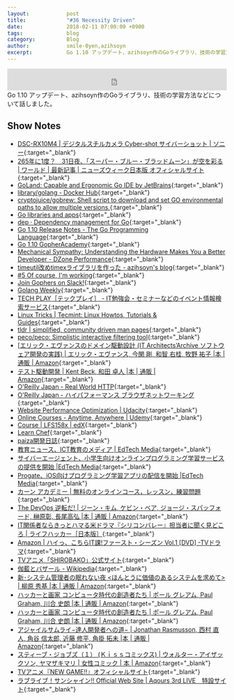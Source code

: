 ```yaml
---
layout:            post
title:             "#36 Necessity Driven"
date:              2018-02-11 07:00:00 +0900
tags:              blog
category:          Blog
author:            smile-0yen,azihsoyn
excerpt:           Go 1.10 アップデート、azihsoyn作のGoライブラリ、技術の学習方法などについて話しました。
---
```

<iframe width="100%" height="50" scrolling="no" frameborder="no" src="https://w.soundcloud.com/player/?url=https%3A//api.soundcloud.com/tracks/397532007&amp;auto_play=false&amp;hide_related=false&amp;show_user=true&amp;show_reposts=false&amp;visual=false&amp;show_artwork=false&amp;default_height=75"></iframe>
Go 1.10 アップデート、azihsoyn作のGoライブラリ、技術の学習方法などについて話しました。

## Show Notes
- [DSC\-RX10M4 \| デジタルスチルカメラ Cyber\-shot サイバーショット \| ソニー](http://www.sony.jp/products/picture/middle/DSC-RX10M4.jpg){:target="_blank"}
- [265年に1度？　31日夜、「スーパー・ブルー・ブラッドムーン」が空を彩る \| ワールド \| 最新記事 \| ニューズウィーク日本版 オフィシャルサイト](https://www.newsweekjapan.jp/stories/world/2018/01/265131.php){:target="_blank"}
- [GoLand: Capable and Ergonomic Go IDE by JetBrains](https://www.jetbrains.com/go/){:target="_blank"}
- [library/golang \- Docker Hub](https://hub.docker.com/_/golang/){:target="_blank"}
- [cryptojuice/gobrew: Shell script to download and set GO environmental paths to allow multiple versions\.](https://github.com/cryptojuice/gobrew){:target="_blank"}
- [Go libraries and apps](https://golanglibs.com/){:target="_blank"}
- [dep · Dependency management for Go](https://golang.github.io/dep/){:target="_blank"}
- [Go 1\.10 Release Notes \- The Go Programming Language](https://beta.golang.org/doc/go1.10){:target="_blank"}
- [Go 1\.10 GopherAcademy](https://blog.gopheracademy.com/advent-2017/go-1.10/){:target="_blank"}
- [Mechanical Sympathy: Understanding the Hardware Makes You a Better Developer \- DZone Performance](https://dzone.com/articles/mechanical-sympathy){:target="_blank"}
- [timeutil改めtimexライブラリを作った \- azihsoyn's blog](http://azihsoyn.hatenablog.com/entry/golang_timeutil_library){:target="_blank"}
- [\#5 Of course, I'm working](http://rehash.fm/5){:target="_blank"}
- [Join Gophers on Slack\!](https://invite.slack.golangbridge.org/){:target="_blank"}
- [Golang Weekly](https://golangweekly.com/){:target="_blank"}
- [TECH PLAY［テックプレイ］ \- IT勉強会・セミナーなどのイベント情報検索サービス](https://techplay.jp/){:target="_blank"}
- [Linux Tricks \| Tecmint: Linux Howtos, Tutorials & Guides](https://www.tecmint.com/tag/linux-tricks/){:target="_blank"}
- [tldr \| simplified, community driven man pages](https://tldr.ostera.io/){:target="_blank"}
- [peco/peco: Simplistic interactive filtering tool](https://github.com/peco/peco){:target="_blank"}
- [[エリック・エヴァンスのドメイン駆動設計 \(IT Architects’Archive ソフトウェア開発の実践\) \| エリック・エヴァンス, 今関 剛, 和智 右桂, 牧野 祐子 \|本 \| 通販 \| Amazon](https://www.amazon.co.jp/%E3%82%A8%E3%83%AA%E3%83%83%E3%82%AF%E3%83%BB%E3%82%A8%E3%83%B4%E3%82%A1%E3%83%B3%E3%82%B9%E3%81%AE%E3%83%89%E3%83%A1%E3%82%A4%E3%83%B3%E9%A7%86%E5%8B%95%E8%A8%AD%E8%A8%88-Architects%E2%80%99Archive-%E3%82%BD%E3%83%95%E3%83%88%E3%82%A6%E3%82%A7%E3%82%A2%E9%96%8B%E7%99%BA%E3%81%AE%E5%AE%9F%E8%B7%B5-%E3%82%A8%E3%83%AA%E3%83%83%E3%82%AF%E3%83%BB%E3%82%A8%E3%83%B4%E3%82%A1%E3%83%B3%E3%82%B9/dp/4798121967){:target="_blank"}
- [テスト駆動開発 \| Kent Beck, 和田 卓人 \|本 \| 通販 \| Amazon](https://www.amazon.co.jp/%E3%83%86%E3%82%B9%E3%83%88%E9%A7%86%E5%8B%95%E9%96%8B%E7%99%BA-Kent-Beck/dp/4274217884/ref=sr_1_1?s=books&ie=UTF8&qid=1518291825&sr=1-1&dpID=51hsd-b1RTL&preST=_SY291_BO1,204,203,200_QL40_&dpSrc=srch){:target="_blank"}
- [O'Reilly Japan \- Real World HTTP](https://www.oreilly.co.jp/books/9784873118048/){:target="_blank"}
- [O'Reilly Japan \- ハイパフォーマンス ブラウザネットワーキング](https://www.oreilly.co.jp/books/9784873116761/){:target="_blank"}
- [Website Performance Optimization \| Udacity](https://eu.udacity.com/course/website-performance-optimization--ud884){:target="_blank"}
- [Online Courses \- Anytime, Anywhere \| Udemy](https://www.udemy.com/){:target="_blank"}
- [Course \| LFS158x \| edX](https://courses.edx.org/courses/course-v1:LinuxFoundationX+LFS158x+2T2017/course/){:target="_blank"}
- [Learn Chef](https://learn.chef.io/#/){:target="_blank"}
- [paiza開発日誌](http://paiza.hatenablog.com/){:target="_blank"}
- [教育ニュース、ICT教育のメディア \| EdTech Media](http://edtech-media.com/){:target="_blank"}
- [サイバーエージェント、小学生向けオンラインプログラミング学習サービスの提供を開始 \|EdTech Media](http://edtech-media.com/2018/01/23/cyberagent-qureo/){:target="_blank"}
- [Progate、iOS向けプログラミング学習アプリの配信を開始 \|EdTech Media](http://edtech-media.com/2018/01/25/progate-smartphone/){:target="_blank"}
- [カーン アカデミー \| 無料のオンラインコース，レッスン，練習問題](https://ja.khanacademy.org/){:target="_blank"}
- [The DevOps 逆転だ\! \| ジーン・キム, ケビン・ベア, ジョージ・スパッフォード, 榊原彰, 長尾高弘 \|本 \| 通販 \| Amazon](https://www.amazon.co.jp/DevOps-%E9%80%86%E8%BB%A2%E3%81%A0-%E3%82%B8%E3%83%BC%E3%83%B3%E3%83%BB%E3%82%AD%E3%83%A0/dp/4822285359){:target="_blank"}
- [IT関係者ならきっとハマる米ドラマ『シリコンバレー』担当者に聞く見どころ \| ライフハッカー［日本版］](https://www.lifehacker.jp/2017/10/171013_silicon_valley.html){:target="_blank"}
- [Amazon \| ハイっ、こちらIT課\!ファースト・シーズン Vol\.1 \[DVD\] \-TVドラマ](https://www.amazon.co.jp/%E3%83%8F%E3%82%A4%E3%81%A3%E3%80%81%E3%81%93%E3%81%A1%E3%82%89IT%E8%AA%B2-%E3%83%95%E3%82%A1%E3%83%BC%E3%82%B9%E3%83%88%E3%83%BB%E3%82%B7%E3%83%BC%E3%82%BA%E3%83%B3-Vol-1-DVD-%E3%82%AF%E3%83%AA%E3%82%B9%E3%83%BB%E3%82%AA%E3%83%80%E3%82%A6%E3%83%89/dp/B000PC6ZRU){:target="_blank"}
- [TVアニメ「SHIROBAKO」公式サイト](http://shirobako-anime.com/){:target="_blank"}
- [伽藍とバザール \- Wikipedia](https://ja.wikipedia.org/wiki/%E4%BC%BD%E8%97%8D%E3%81%A8%E3%83%90%E3%82%B6%E3%83%BC%E3%83%AB){:target="_blank"}
- [新･システム管理者の眠れない夜 <ほんとうに価値のあるシステムを求めて> \| 柳原 秀基 \|本 \| 通販 \| Amazon](https://www.amazon.co.jp/%E6%96%B0%EF%BD%A5%E3%82%B7%E3%82%B9%E3%83%86%E3%83%A0%E7%AE%A1%E7%90%86%E8%80%85%E3%81%AE%E7%9C%A0%E3%82%8C%E3%81%AA%E3%81%84%E5%A4%9C-%E3%81%BB%E3%82%93%E3%81%A8%E3%81%86%E3%81%AB%E4%BE%A1%E5%80%A4%E3%81%AE%E3%81%82%E3%82%8B%E3%82%B7%E3%82%B9%E3%83%86%E3%83%A0%E3%82%92%E6%B1%82%E3%82%81%E3%81%A6-%E6%9F%B3%E5%8E%9F-%E7%A7%80%E5%9F%BA/dp/4872805585){:target="_blank"}
- [ハッカーと画家 コンピュータ時代の創造者たち \| ポール グレアム, Paul Graham, 川合 史朗 \|本 \| 通販 \| Amazon](https://www.amazon.co.jp/%E3%83%8F%E3%83%83%E3%82%AB%E3%83%BC%E3%81%A8%E7%94%BB%E5%AE%B6-%E3%82%B3%E3%83%B3%E3%83%94%E3%83%A5%E3%83%BC%E3%82%BF%E6%99%82%E4%BB%A3%E3%81%AE%E5%89%B5%E9%80%A0%E8%80%85%E3%81%9F%E3%81%A1-%E3%83%9D%E3%83%BC%E3%83%AB-%E3%82%B0%E3%83%AC%E3%82%A2%E3%83%A0/dp/4274065979/ref=sr_1_1?s=books&ie=UTF8&qid=1518292840&sr=1-1&keywords=%E3%83%8F%E3%83%83%E3%82%AB%E3%83%BC%E3%81%A8%E7%94%BB%E5%AE%B6){:target="_blank"}
- [ハッカーと画家 コンピュータ時代の創造者たち \| ポール グレアム, Paul Graham, 川合 史朗 \|本 \| 通販 \| Amazon](https://www.amazon.co.jp/%E3%83%8F%E3%83%83%E3%82%AB%E3%83%BC%E3%81%A8%E7%94%BB%E5%AE%B6-%E3%82%B3%E3%83%B3%E3%83%94%E3%83%A5%E3%83%BC%E3%82%BF%E6%99%82%E4%BB%A3%E3%81%AE%E5%89%B5%E9%80%A0%E8%80%85%E3%81%9F%E3%81%A1-%E3%83%9D%E3%83%BC%E3%83%AB-%E3%82%B0%E3%83%AC%E3%82%A2%E3%83%A0/dp/4274065979/ref=sr_1_1?s=books&ie=UTF8&qid=1518292840&sr=1-1&keywords=%E3%83%8F%E3%83%83%E3%82%AB%E3%83%BC%E3%81%A8%E7%94%BB%E5%AE%B6){:target="_blank"}
- [アジャイルサムライ−達人開発者への道− \| Jonathan Rasmusson, 西村 直人, 角谷 信太郎, 近藤 修平, 角掛 拓未 \|本 \| 通販 \| Amazon](https://www.amazon.co.jp/%E3%82%A2%E3%82%B8%E3%83%A3%E3%82%A4%E3%83%AB%E3%82%B5%E3%83%A0%E3%83%A9%E3%82%A4%E2%88%92%E9%81%94%E4%BA%BA%E9%96%8B%E7%99%BA%E8%80%85%E3%81%B8%E3%81%AE%E9%81%93%E2%88%92-Jonathan-Rasmusson/dp/4274068560/ref=sr_1_1?s=books&ie=UTF8&qid=1518292873&sr=1-1&keywords=%E3%82%A2%E3%82%B8%E3%83%A3%E3%82%A4%E3%83%AB%E3%82%B5%E3%83%A0%E3%83%A9%E3%82%A4){:target="_blank"}
- [スティーブ・ジョブズ（１） \(Ｋｉｓｓコミックス\) \| ウォルター・アイザックソン, ヤマザキマリ \| 女性コミック \| 本 \| Amazon](https://www.amazon.co.jp/%E3%82%B9%E3%83%86%E3%82%A3%E3%83%BC%E3%83%96%E3%83%BB%E3%82%B8%E3%83%A7%E3%83%96%E3%82%BA%EF%BC%88%EF%BC%91%EF%BC%89-%EF%BC%AB%EF%BD%89%EF%BD%93%EF%BD%93%E3%82%B3%E3%83%9F%E3%83%83%E3%82%AF%E3%82%B9-%E3%82%A6%E3%82%A9%E3%83%AB%E3%82%BF%E3%83%BC%E3%83%BB%E3%82%A2%E3%82%A4%E3%82%B6%E3%83%83%E3%82%AF%E3%82%BD%E3%83%B3-ebook/dp/B00EDH5614/ref=sr_1_6?s=books&ie=UTF8&qid=1518292923&sr=1-6&keywords=%E3%82%B9%E3%83%86%E3%82%A3%E3%83%BC%E3%83%96){:target="_blank"}
- [TVアニメ『NEW GAME\!\!』オフィシャルサイト](http://newgame-anime.com/){:target="_blank"}
- [ラブライブ！サンシャイン\!\! Official Web Site \| Aqours 3rd LIVE　特設サイト](http://www.lovelive-anime.jp/uranohoshi/sp_3rdlive.php){:target="_blank"}
